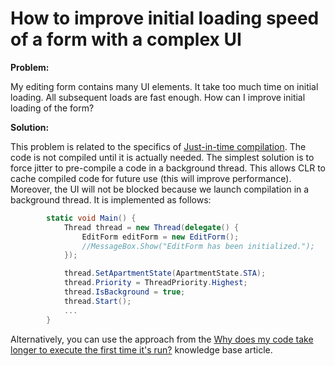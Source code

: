 # How to improve initial loading speed of a form with a complex UI


<p><strong>Problem</strong><strong>:</strong></p><p>My editing form contains many UI elements. It take too much time on initial loading. All subsequent loads are fast enough. How can I improve initial loading of the form?</p><p><strong>Solution</strong><strong>:</strong></p><p>This problem is related to the specifics of <a href="http://en.wikipedia.org/wiki/Just-in-time_compilation"><u>Just-in-time compilation</u></a>. The code is not compiled until it is actually needed. The simplest solution is to force jitter to pre-compile a code in a background thread. This allows CLR to cache compiled code for future use (this will improve performance). Moreover, the UI will not be blocked because we launch compilation in a background thread. It is implemented as follows:</p>

```cs
        static void Main() {
            Thread thread = new Thread(delegate() {
                EditForm editForm = new EditForm();
                //MessageBox.Show("EditForm has been initialized.");
            });

            thread.SetApartmentState(ApartmentState.STA);
            thread.Priority = ThreadPriority.Highest;
            thread.IsBackground = true;
            thread.Start();
            ...
        }
```

<p> </p><p>Alternatively, you can use the approach from the <a href="https://www.devexpress.com/Support/Center/p/A2670">Why does my code take longer to execute the first time it's run?</a> knowledge base article.</p>

<br/>


